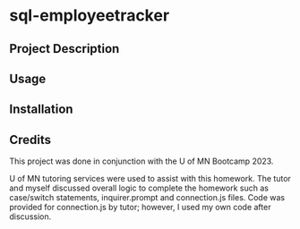 # sql-employeetracker

## Project Description

## Usage

## Installation

## Credits

This project was done in conjunction with the U of MN Bootcamp 2023. 

U of MN tutoring services were used to assist with this homework. The tutor and myself discussed overall logic to complete the homework such as case/switch statements, inquirer.prompt and connection.js files. Code was provided for connection.js by tutor; however, I used my own code after discussion. 